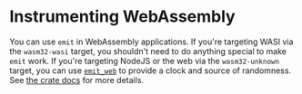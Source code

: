 # Instrumenting WebAssembly

You can use `emit` in WebAssembly applications. If you're targeting WASI via the `wasm32-wasi` target, you shouldn't need to do anything special to make `emit` work. If you're targeting NodeJS or the web via the `wasm32-unknown` target, you can use [`emit_web`](https://docs.rs/emit_web) to provide a clock and source of randomness. See [the crate docs](https://docs.rs/emit_web) for more details.
